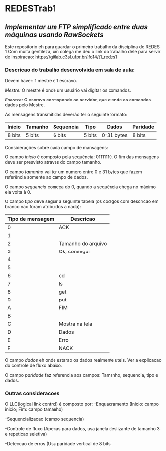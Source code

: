 # REDESTrab1

## *Implementar um FTP simplificado entre duas máquinas usando RawSockets*

Este repositorio eh para guardar o primeiro trabalho da disciplina de REDES 1
Com muita gentileza, um colega me deu o link do trabalho dele para servir de inspiracao:
https://gitlab.c3sl.ufpr.br/lfo14/t1_redes1

### Descricao do trabalho desenvolvida em sala de aula:

Devem haver: 1 mestre e 1 escravo.

*Mestre:* O mestre é onde um usuário vai digitar os comandos.

*Escravo:* O escravo corresponde ao servidor, que atende os comandos dados pelo Mestre.

As mensagens transmitidas deverão ter o seguinte formato:

| Inicio        | Tamanho       | Sequencia     | Tipo          | Dados                      | Paridade      |
| ------------- | ------------- | ------------- | ------------- | -------------------------- | ------------- |
| 8 bits        | 5 bits        | 6 bits        | 5 bits        | 0⁻31 bytes                 | 8 bits        |

Considerações sobre cada campo de mansagens:

O campo *inicio* é composto pela sequência: 01111110. O fim das mensagens deve ser presvisto atraves do campo tamanho.

O campo *tamanho* vai ter um numero entre 0 e 31 bytes que fazem referência somente ao campo de dados.

O campo *sequencia* começa do 0, quando a sequência chega no máximo ela volta à 0. 

O campo *tipo* deve seguir a seguinte tabela (os codigos com descricao em branco nao foram atribuidos a nada):

| Tipo de mensagem | Descricao |
| ---------------- | --------- |
| 0 | ACK |
| 1 | |
| 2 | Tamanho do arquivo |
| 3 | Ok, consegui |
| 4 | |
| 5 | |
| 6 | cd |
| 7 | ls |
| 8 | get |
| 9 | put |
| A | FIM |
| B | |
| C | Mostra na tela |
| D | Dados |
| E | Erro |
| F | NACK |

O campo *dados* eh onde estarao os dados realmente uteis. Ver a explicacao do controle de fluxo abaixo.

O campo *paridade* faz referencia aos campos: Tamanho, sequencia, tipo e dados.

### Outras consideracoes


O LLC(logical link control) é composto por: 
-Enquadramento (Inicio: campo inicio; Fim: campo tamanho)

-Sequencializacao (campo sequencia)

-Controle de fluxo (Apenas para dados, usa janela deslizante de tamanho 3 e repeticao seletiva)

-Deteccao de erros (Usa paridade vertical de 8 bits)
